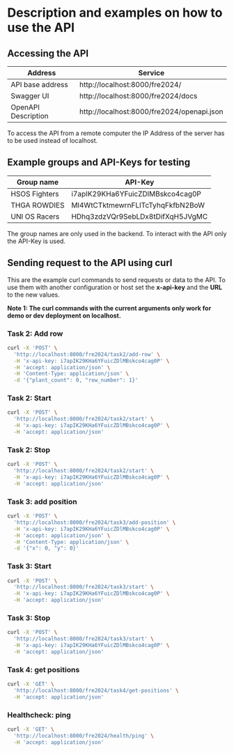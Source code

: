 # Description and examples on how to use the API

## Accessing the API
| Address             | Service                                    |
|---------------------|--------------------------------------------|
| API base address    | http://localhost:8000/fre2024/             |
| Swagger UI          | http://localhost:8000/fre2024/docs         |
| OpenAPI Description | http://localhost:8000/fre2024/openapi.json |

To access the API from a remote computer the IP Address of the server has to be used instead of localhost.

## Example groups and API-Keys for testing
| Group name     | API-Key                          |
|----------------|----------------------------------|
| HSOS Fighters  | i7apIK29KHa6YFuicZDlMBskco4cag0P |
| THGA ROWDIES   | Ml4WtCTktmewrnFLITcTyhqFkfbN2BoW |
| UNI OS Racers  | HDhq3zdzVQr9SebLDx8tDifXqH5JVgMC |

The group names are only used in the backend.
To interact with the API only the API-Key is used.

## Sending request to the API using curl
This are the example curl commands to send requests or data to the API. To use them with another configuration or host set the **x-api-key** and the **URL** to the new values.

**Note 1: The curl commands with the current arguments only work for demo or dev deployment on localhost.**

### Task 2: Add row
```bash
curl -X 'POST' \
  'http://localhost:8000/fre2024/task2/add-row' \
  -H 'x-api-key: i7apIK29KHa6YFuicZDlMBskco4cag0P' \
  -H 'accept: application/json' \
  -H 'Content-Type: application/json' \
  -d '{"plant_count": 0, "row_number": 1}'
```

### Task 2: Start
```bash
curl -X 'POST' \
  'http://localhost:8000/fre2024/task2/start' \
  -H 'x-api-key: i7apIK29KHa6YFuicZDlMBskco4cag0P' \
  -H 'accept: application/json'
```

### Task 2: Stop
```bash
curl -X 'POST' \
  'http://localhost:8000/fre2024/task2/start' \
  -H 'x-api-key: i7apIK29KHa6YFuicZDlMBskco4cag0P' \
  -H 'accept: application/json'
```

### Task 3: add position
```bash
curl -X 'POST' \
  'http://localhost:8000/fre2024/task3/add-position' \
  -H 'x-api-key: i7apIK29KHa6YFuicZDlMBskco4cag0P' \
  -H 'accept: application/json' \
  -H 'Content-Type: application/json' \
  -d '{"x": 0, "y": 0}'
```

### Task 3: Start
```bash
curl -X 'POST' \
  'http://localhost:8000/fre2024/task3/start' \
  -H 'x-api-key: i7apIK29KHa6YFuicZDlMBskco4cag0P' \
  -H 'accept: application/json'
```
### Task 3: Stop
```bash
curl -X 'POST' \
  'http://localhost:8000/fre2024/task3/start' \
  -H 'x-api-key: i7apIK29KHa6YFuicZDlMBskco4cag0P' \
  -H 'accept: application/json'
```

### Task 4: get positions
```bash
curl -X 'GET' \
  'http://localhost:8000/fre2024/task4/get-positions' \
  -H 'accept: application/json'
```

### Healthcheck: ping
```bash
curl -X 'GET' \
  'http://localhost:8000/fre2024/health/ping' \
  -H 'accept: application/json'
```
